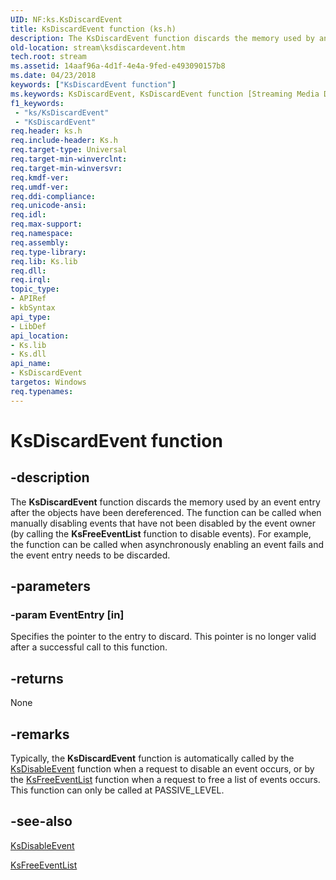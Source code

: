 ```yaml
---
UID: NF:ks.KsDiscardEvent
title: KsDiscardEvent function (ks.h)
description: The KsDiscardEvent function discards the memory used by an event entry after the objects have been dereferenced.
old-location: stream\ksdiscardevent.htm
tech.root: stream
ms.assetid: 14aaf96a-4d1f-4e4a-9fed-e493090157b8
ms.date: 04/23/2018
keywords: ["KsDiscardEvent function"]
ms.keywords: KsDiscardEvent, KsDiscardEvent function [Streaming Media Devices], ks/KsDiscardEvent, ksfunc_553391e5-343a-4cc7-9bc5-99971cff2fcd.xml, stream.ksdiscardevent
f1_keywords:
 - "ks/KsDiscardEvent"
 - "KsDiscardEvent"
req.header: ks.h
req.include-header: Ks.h
req.target-type: Universal
req.target-min-winverclnt: 
req.target-min-winversvr: 
req.kmdf-ver: 
req.umdf-ver: 
req.ddi-compliance: 
req.unicode-ansi: 
req.idl: 
req.max-support: 
req.namespace: 
req.assembly: 
req.type-library: 
req.lib: Ks.lib
req.dll: 
req.irql: 
topic_type:
- APIRef
- kbSyntax
api_type:
- LibDef
api_location:
- Ks.lib
- Ks.dll
api_name:
- KsDiscardEvent
targetos: Windows
req.typenames: 
---
```


# KsDiscardEvent function


## -description


The <b>KsDiscardEvent</b> function discards the memory used by an event entry after the objects have been dereferenced. The function can be called when manually disabling events that have not been disabled by the event owner (by calling the <b>KsFreeEventList</b> function to disable events). For example, the function can be called when asynchronously enabling an event fails and the event entry needs to be discarded.


## -parameters




### -param EventEntry [in]

Specifies the pointer to the entry to discard. This pointer is no longer valid after a successful call to this function.


## -returns



None




## -remarks



Typically, the <b>KsDiscardEvent</b> function is automatically called by the <a href="https://docs.microsoft.com/windows-hardware/drivers/ddi/ks/nf-ks-ksdisableevent">KsDisableEvent</a> function when a request to disable an event occurs, or by the <a href="https://docs.microsoft.com/windows-hardware/drivers/ddi/ks/nf-ks-ksfreeeventlist">KsFreeEventList</a> function when a request to free a list of events occurs. This function can only be called at PASSIVE_LEVEL.




## -see-also




<a href="https://docs.microsoft.com/windows-hardware/drivers/ddi/ks/nf-ks-ksdisableevent">KsDisableEvent</a>



<a href="https://docs.microsoft.com/windows-hardware/drivers/ddi/ks/nf-ks-ksfreeeventlist">KsFreeEventList</a>
 

 

